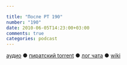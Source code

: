 ```yaml
---

title: "После РТ 190"
number: "190"
date: 2010-06-05T14:23:00+03:00
comments: true
categories: podcast
---
```

[аудио](http://cdn.radio-t.com/rt190post.mp3) ● [пиратский torrent](http://pirates.radio-t.com/torrents/rt190post.mp3.torrent) ● [лог чата](http://chat.radio-t.com/logs/radio-t-190.html) ● [wiki](http://wiki.radio-t.com/%D0%9F%D0%BE%D1%81%D0%BB%D0%B5_%D0%A0%D0%A2_190)<audio src="http://cdn.radio-t.com/rt190post.mp3" preload="none">
